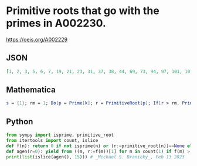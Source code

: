 # Primitive roots that go with the primes in A002230\.
https://oeis.org/A002229
## JSON
```JSON
[1, 2, 3, 5, 6, 7, 19, 21, 23, 31, 37, 38, 44, 69, 73, 94, 97, 101, 107, 111, 113, 127, 137, 151, 164, 179, 194, 197, 227, 229, 263, 281, 293, 335, 347, 359, 401, 417]
```
## Mathematica
```Mathematica
s = {1}; rm = 1; Do[p = Prime[k]; r = PrimitiveRoot[p]; If[r > rm, Print[r]; AppendTo[s, r]; rm = r], {k, 10^6}]; s (* _Jean-François Alcover_, Apr 05 2011 *)
```
## Python
```Python
from sympy import isprime, primitive_root
from itertools import count, islice
def f(n): return 0 if not isprime(n) or (r:=primitive_root(n))==None else r
def agen(r=0): yield from ((m, r:=f(m))[1] for m in count(1) if f(m) > r)
print(list(islice(agen(), 15))) # _Michael S. Branicky_, Feb 13 2023
```
